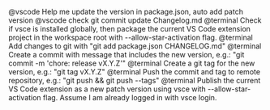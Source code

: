 @vscode Help me update the version in package.json, auto add patch version
@vscode check git commit update Changelog.md
@terminal Check if vsce is installed globally, then package the current VS Code extension project in the workspace root with --allow-star-activation flag.
@terminal Add changes to git with "git add package.json CHANGELOG.md"
@terminal Create a commit with message that includes the new version, e.g.: "git commit -m 'chore: release vX.Y.Z'"
@terminal Create a git tag for the new version, e.g.: "git tag vX.Y.Z"
@terminal Push the commit and tag to remote repository, e.g.: "git push && git push --tags"
@terminal Publish the current VS Code extension as a new patch version using vsce with --allow-star-activation flag. Assume I am already logged in with vsce login.

